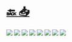 #
# [🔙 ](../../)    <a href="../pdfs/221_🏦 Ayuntamiento_🏦⬜ Declaración Responsable de Obras.pdf">📥</a>
 <img src="page0.jpg">   <img src="page1.jpg">   <img src="page2.jpg">   <img src="page3.jpg">   <img src="page4.jpg">   <img src="page5.jpg">   <img src="page6.jpg">   <img src="page7.jpg"> 

            
                